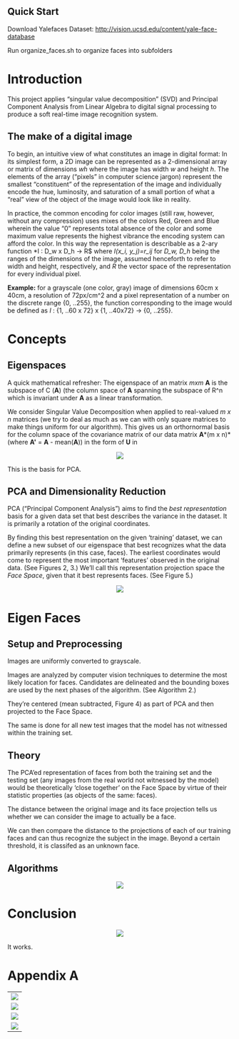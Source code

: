 Quick Start 
---------------------------

Download Yalefaces Dataset: http://vision.ucsd.edu/content/yale-face-database

Run organize_faces.sh to organize faces into subfolders 

Introduction
============

This project applies “singular value decomposition” (SVD) and Principal
Component Analysis from Linear Algebra to digital signal processing to
produce a soft real-time image recognition system.

The make of a digital image
---------------------------

To begin, an intuitive view of what constitutes an image in digital
format: In its simplest form, a 2D image can be represented as a
2-dimensional array or matrix of dimensions *wh* where the image has
width *w* and height *h*. The elements of the array (“pixels” in
computer science jargon) represent the smallest “constituent” of the
representation of the image and individually encode the hue, luminosity,
and saturation of a small portion of what a “real” view of the object of
the image would look like in reality.

In practice, the common encoding for color images (still raw, however,
without any compression) uses mixes of the colors Red, Green and Blue
wherein the value “0” represents total absence of the color and some
maximum value represents the highest vibrance the encoding system can
afford the color. In this way the representation is describable as a
2-ary function *I : D_w x D_h -> R$ where *I(x_i, y_j)=r_ij* for
*D_w, D_h* being the ranges of the dimensions of the image, assumed
henceforth to refer to width and height, respectively, and *R* the
vector space of the representation for every individual pixel.

**Example:** for a grayscale (one color, gray) image of dimensions
60cm x 40cm, a resolution of 72px/cm^2 and a pixel representation of a number on the discrete range {0, ..255},
the function corresponding to the image would be defined as *I* : {1, ..60 x 72} x {1, ..40x72\} -> {0, ..255}.

Concepts
========

Eigenspaces
-----------

A quick mathematical refresher:
The eigenspace of an matrix *mxm* **A** is the subspace of C (**A**) (the column space of **A** spanning the subspace of R^n which is invariant under **A** as a linear transformation.

We consider Singular Value Decomposition when applied to real-valued
*m x n* matrices (we try to deal as much as we can with only square
matrices to make things uniform for our algorithm). This gives us an
orthornormal basis for the column space of the covariance matrix of our
data matrix **A***(m x n)* (where **A'** = **A** - mean(**A**)) in the form of **U** in

<p align="center"><img src="images/eq_1.png"></p>

This is the basis for PCA.

PCA and Dimensionality Reduction
--------------------------------

PCA (“Principal Component Analysis”) aims to find the *best representation* basis for a given data set that best describes the variance in the dataset. It is primarily a rotation of the original coordinates.

By finding this best representation on the given ‘training’ dataset, we
can define a new subset of our eigenspace that best recognizes what the
data primarily represents (in this case, faces). The earliest
coordinates would come to represent the most important ‘features’
observed in the original data. (See Figures 2, 3.)
We’ll call this representation projection space the *Face Space*, given that it best represents faces. (See Figure 5.)

<p align="center"><img src="images/algo_1.png"></p>

Eigen Faces
===========

Setup and Preprocessing
-----------------------

Images are uniformly converted to grayscale.

Images are analyzed by computer vision techniques to determine the most
likely location for faces. Candidates are delineated and the bounding
boxes are used by the next phases of the algorithm. (See Algorithm 2.)

They’re centered (mean subtracted, Figure 4) as part of PCA and then projected to the Face Space.

The same is done for all new test images that the model has not witnessed within the training set.

Theory
------

The PCA’ed representation of faces from both the training set and the testing set (any images from the real world not witnessed by the model) would be theoretically ‘close together’ on the Face Space by virtue of their statistic properties (as objects of the same: faces).

The distance between the original image and its face projection tells us
whether we can consider the image to actually be a face.

We can then compare the distance to the projections of each of our training faces and can thus recognize the subject in the image. Beyond a certain threshold, it is classifed as an unknown face.

Algorithms
----------

<p align="center"><img src="images/algos_2_3.png"></p>

Conclusion
==========

<p align="center"><img src="images/test_img.png"></p>

It works.

Appendix A
==========

<table>
  <tr><td align="center"><img src="images/pca_2.png"></td></tr>
  <tr><td align="center"><img src="images/pca_1.png"></td></tr>
  <tr><td align="center"><img src="images/mean_face.png"></td></tr>
  <tr><td align="center"><img src="images/base_faces.png"></td></tr>
</table>

